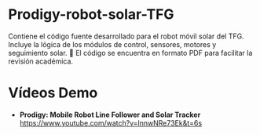 # Prodigy-robot-solar-TFG

Contiene el código fuente desarrollado para el robot móvil solar del TFG. Incluye la lógica de los módulos de control, sensores, motores y seguimiento solar.
📄 El código se encuentra en formato PDF para facilitar la revisión académica.

# Vídeos Demo

- **Prodigy: Mobile Robot Line Follower and Solar Tracker**  
  https://www.youtube.com/watch?v=lnnwNRe73Ek&t=6s
  
